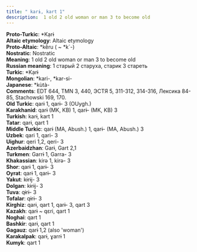 ```yaml
---
title: " karɨ, kart 1"
description:  1 old 2 old woman or man 3 to become old
---
```


<strong>Proto-Turkic</strong>:  *Kạrɨ<br>
<strong>Altaic etymology</strong>:  Altaic etymology<br>
<strong> Proto-Altaic</strong>:  *kĕ̀ru ( ~ *k`-)<br>
<strong>Nostratic</strong>:  Nostratic<br>
<strong>Meaning</strong>:  1 old 2 old woman or man 3 to become old<br>
<strong>Russian meaning</strong>:  1 старый 2 старуха, старик 3 стареть<br>
<strong>Turkic</strong>:  *Kạrɨ<br>
<strong>Mongolian</strong>:  *kari-, *kar-si-<br>
<strong>Japanese</strong>:  *kùtà-<br>
<strong>Comments</strong>:  EDT 644, TMN 3, 440, ЭСТЯ 5, 311-312, 314-316, Лексика 84-85, Stachowski 169, 170.<br>
<strong>Old Turkic</strong>:  qarɨ 1, qarɨ- 3 (OUygh.)<br>
<strong>Karakhanid</strong>:  qarɨ (MK, KB) 1, qarɨ- (MK, KB) 3<br>
<strong>Turkish</strong>:  karɨ, kart 1<br>
<strong>Tatar</strong>:  qarɨ, qart 1<br>
<strong>Middle Turkic</strong>:  qarɨ (MA, Abush.) 1, qarɨ- (MA, Abush.) 3<br>
<strong>Uzbek</strong>:  qari 1, qari- 3<br>
<strong>Uighur</strong>:  qeri 1,2, qeri- 3<br>
<strong>Azerbaidzhan</strong>:  Garɨ, Gart 2,1<br>
<strong>Turkmen</strong>:  Garrɨ 1, Garra- 3<br>
<strong>Khakassian</strong>:  kirǝ 1, kirǝ- 3<br>
<strong>Shor</strong>:  qarɨ 1, qarɨ- 3<br>
<strong>Oyrat</strong>:  qarɨ 1, qarɨ- 3<br>
<strong>Yakut</strong>:  kɨrɨj- 3<br>
<strong>Dolgan</strong>:  kɨrɨj- 3<br>
<strong>Tuva</strong>:  qɨrɨ- 3<br>
<strong>Tofalar</strong>:  qɨrɨ- 3<br>
<strong>Kirghiz</strong>:  qarɨ, qart 1, qarɨ- 3, qart 3<br>
<strong>Kazakh</strong>:  qarɨ ~ qɛri, qart 1<br>
<strong>Noghai</strong>:  qart 1<br>
<strong>Bashkir</strong>:  qarɨ, qart 1<br>
<strong>Gagauz</strong>:  qarɨ 1,2 (also 'woman')<br>
<strong>Karakalpak</strong>:  qarɨ, ɣarrɨ 1<br>
<strong>Kumyk</strong>:  qart 1<br>


